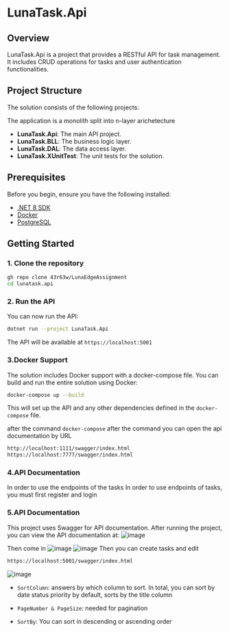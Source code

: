 


 # LunaTask.Api

## Overview

LunaTask.Api is a project that provides a RESTful API for task management. It includes CRUD operations for tasks and user authentication functionalities.

## Project Structure

The solution consists of the following projects:

The application is a monolith split into n-layer arichetecture

- **LunaTask.Api**: The main API project.
- **LunaTask.BLL**: The business logic layer.
- **LunaTask.DAL**: The data access layer.
- **LunaTask.XUnitTest**: The unit tests for the solution.

## Prerequisites


Before you begin, ensure you have the following installed:

- [.NET 8 SDK](https://dotnet.microsoft.com/download/dotnet/8.0)
- [Docker](https://www.docker.com/)
- [PostgreSQL](https://www.postgresql.org/download/)

## Getting Started

### 1. Clone the repository

```sh
gh repo clone 43r63w/LunaEdgeAssignment
cd lunatask.api
```

### 2. Run the API
You can now run the API:

```sh
dotnet run --project LunaTask.Api
```
The API will be available at `https://localhost:5001`

### 3.Docker Support
The solution includes Docker support with a docker-compose file. You can build and run the entire solution using Docker:

```sh
docker-compose up --build
```
This will set up the API and any other dependencies defined in the `docker-compose` file.

after the command `docker-compose`
after the command you can open the api documentation by URL

```sh
http://localhost:1111/swagger/index.html
https://localhost:7777/swagger/index.html
```
### 4.API Documentation
In order to use the endpoints of the tasks
In order to use endpoints of tasks, you must first register and login 




### 5.API Documentation
This project uses Swagger for API documentation. After running the project, you can view the API documentation at:
![image](https://github.com/user-attachments/assets/a9a5eece-6e94-4769-9f85-9a2b52a5b545)

Then come in
![image](https://github.com/user-attachments/assets/677f9ffe-b01d-4fad-b99e-8835315d8078)
![image](https://github.com/user-attachments/assets/2a5697ec-c812-449c-8494-dd6ad7c00c98)
Then you can create tasks and edit




```sh
https://localhost:5001/swagger/index.html
```

![image](https://github.com/user-attachments/assets/6bc04a29-12b4-4966-ae6e-8d77f3e7c432)
- `SortColumn`: answers by which column to sort. In total, you can sort by
date
status
priority
by default, sorts by the title column

-  `PageNumber & PageSize`: needed for pagination

-  `SortBy`: You can sort in descending or ascending order






  
